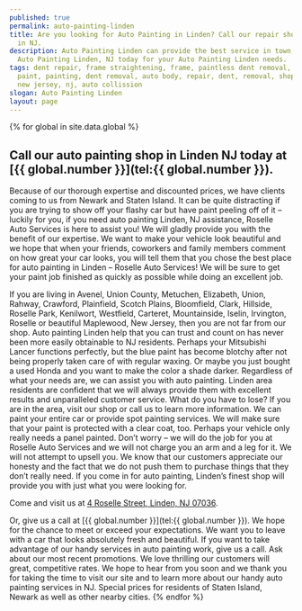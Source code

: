 ```yaml
---
published: true
permalink: auto-painting-linden
title: Are you looking for Auto Painting in Linden? Call our repair shop located
  in NJ.
description: Auto Painting Linden can provide the best service in town, Call
  Auto Painting Linden, NJ today for your Auto Painting Linden needs.
tags: dent repair, frame straightening, frame, paintless dent removal, auto
  paint, painting, dent removal, auto body, repair, dent, removal, shop, linden,
  new jersey, nj, auto collission
slogan: Auto Painting Linden
layout: page
---
```


{% for global in site.data.global %}
## Call our auto painting shop in Linden NJ today at [{{ global.number }}](tel:{{ global.number }}).
Because of our thorough expertise and discounted prices, we have clients coming to us from Newark and Staten Island. It can be quite distracting if you are trying to show off your flashy car but have paint peeling off of it – luckily for you, if you need auto painting Linden, NJ assistance, Roselle Auto Services is here to assist you! We will gladly provide you with the benefit of our expertise. We want to make your vehicle look beautiful and we hope that when your friends, coworkers and family members comment on how great your car looks, you will tell them that you chose the best place for auto painting in Linden – Roselle Auto Services! We will be sure to get your paint job finished as quickly as possible while doing an excellent job.

If you are living in Avenel, Union County, Metuchen, Elizabeth, Union, Rahway, Crawford, Plainfield, Scotch Plains, Bloomfield, Clark, Hillside, Roselle Park, Kenilwort, Westfield, Carteret, Mountainside, Iselin, Irvington, Roselle or beautiful Maplewood, New Jersey, then you are not far from our shop. Auto painting Linden help that you can trust and count on has never been more easily obtainable to NJ residents. Perhaps your Mitsubishi Lancer functions perfectly, but the blue paint has become blotchy after not being properly taken care of with regular waxing. Or maybe you just bought a used Honda and you want to make the color a shade darker. Regardless of what your needs are, we can assist you with auto painting. Linden area residents are confident that we will always provide them with excellent results and unparalleled customer service. What do you have to lose? If you are in the area, visit our shop or call us to learn more information. We can paint your entire car or provide spot painting services. We will make sure that your paint is protected with a clear coat, too. Perhaps your vehicle only really needs a panel painted. Don’t worry – we will do the job for you at Roselle Auto Services and we will not charge you an arm and a leg for it. We will not attempt to upsell you. We know that our customers appreciate our honesty and the fact that we do not push them to purchase things that they don’t really need. If you come in for auto painting, Linden’s finest shop will provide you with just what you were looking for.

Come and visit us at [4 Roselle Street, Linden, NJ 07036](https://www.google.com/maps/place/Roselle+Auto+Services+Inc+-+Linden,+NJ/@40.635433,-74.246247,17z/data=!4m7!1m4!3m3!1s0x89c3b2e1928866e5:0xe440b805db07d78e!2sRoselle+Auto+Services+Inc+-+Linden,+NJ!3b1!3m1!1s0x89c3b2e1928866e5:0xe440b805db07d78e).

Or, give us a call at [{{ global.number }}](tel:{{ global.number }}). We hope for the chance to meet or exceed your expectations. We want you to leave with a car that looks absolutely fresh and beautiful. If you want to take advantage of our handy services in auto painting work, give us a call. Ask about our most recent promotions. We love thrilling our customers will great, competitive rates. We hope to hear from you soon and we thank you for taking the time to visit our site and to learn more about our handy auto painting services in NJ. Special prices for residents of Staten Island, Newark as well as other nearby cities.
{% endfor %}
